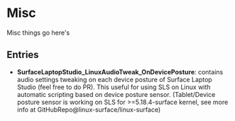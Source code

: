 # Misc
Misc things go here's

## Entries
- **SurfaceLaptopStudio_LinuxAudioTweak_OnDevicePosture**: contains audio settings tweaking on each device posture of Surface Laptop Studio (feel free to do PR). This useful for using SLS on Linux with automatic scripting based on device posture sensor. (Tablet/Device posture sensor is working on SLS for >=5.18.4-surface kernel, see more info at GitHubRepo@linux-surface/linux-surface)
